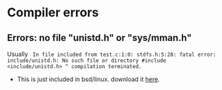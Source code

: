 # Compiler errors
## Errors: no file "unistd.h" or "sys/mman.h"
Usually ```
In file included from test.c:1:0:
stdfs.h:5:28: fatal error: include/unistd.h: No such file or directory
 #include <include/unistd.h>
                            ^
compilation terminated.```
* This is just included in bsd/linux. download it [here](https://github.com/openbsd/src/tree/master).
